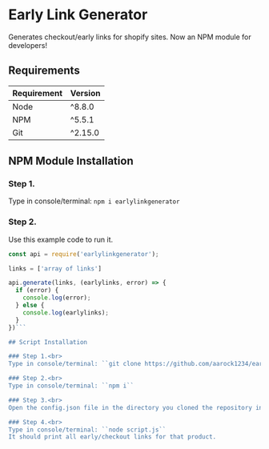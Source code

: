 # Early Link Generator
Generates checkout/early links for shopify sites. Now an NPM module for developers!

## Requirements
| Requirement | Version |
| ---|---|
| Node | ^8.8.0 |
| NPM | ^5.5.1 |
| Git | ^2.15.0


## NPM Module Installation

### Step 1.<br>
Type in console/terminal: ``npm i earlylinkgenerator``

### Step 2.<br>
Use this example code to run it.

```javascript
const api = require('earlylinkgenerator');

links = ['array of links']

api.generate(links, (earlylinks, error) => {
  if (error) {
    console.log(error);
  } else {
    console.log(earlylinks);
  }
})```

## Script Installation

### Step 1.<br>
Type in console/terminal: ``git clone https://github.com/aarock1234/earlylinkgenerator``

### Step 2.<br>
Type in console/terminal: ``npm i``

### Step 3.<br>
Open the config.json file in the directory you cloned the repository in and put in a product in the "link" section.

### Step 4.<br>
Type in console/terminal: ``node script.js``
It should print all early/checkout links for that product.

